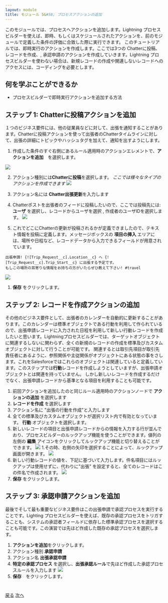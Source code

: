 ```yaml
---
layout: module
title: モジュール 5&#58; プロセスアクションの追加
---
```


このモジュールでは、プロセスへアクションを追加します。Lightning プロセスビルダーを使えば、即時、もしくはスケジュールされたアクションを、前のモジュールで定義した条件の評価に合致した際に実行できます。 このチュートリアルでは、即時実行のアクションを作成します。ここでは3つの Chatterに投稿、レコードを作成、, 承認申請のアクションを作成していきます。Lightning プロセスビルダーを使わない場合は、新規レコードの作成や関連しないレコードへのアクセスには、コーディングを必要とします。



## 何を学ぶことができるか
- プロセスビルダーで即時実行アクションを追加する方法


## ステップ 1: Chatterに投稿アクションを追加
１つのビジネス要件には、他の従業員などに対して、出張を通知することがあります。Chatterに投稿アクションを使って出張者のChatterタイムラインに対して、出張の詳細にトピックやハッシュタグを加えて、通知を出すようにします。

1. 作成した条件のすぐ右側にあるルール適用時のアクションエレメントで、**アクションを追加**　を選択します。

 ![](images/action1.jpg)

2. アクション種別には**Chatterに投稿**を選択します。
*ここでは様々なタイプのアクションを作成できます*
![](images/action2.jpg)

3. アクション名には **Chatter出張更新**を入力します
1. Chatterポストを出張者のフィードに投稿したいので、ここでは投稿先には: **ユーザ** を選択し、レコードからユーザを選択 ,  作成者のユーザIDを選択します。
![](images/action3.jpg)
4. これでどこにChatterの更新が投稿されるかが定義できましたので、テキスト情報を投稿に定義します。メッセージボックスの **項目の挿入** エリアには、場所や日程など、レコードデータから入力できるフィールドが用意されています。
```
出張申請! {![Trip_Request__c].Location__c} へ {![Trip_Request__c].Trip_Start__c} に出張する予定です。
もしこの場所の耳寄りな情報をお持ちの方がいたらぜひ教えて下さい! #travel
```

![](images/action4.jpg)


1. **保存** をクリックします。




## ステップ 2: レコードを作成アクションの追加
その他のビジネス要件として、出張者のカレンダーを自動的に更新することがあります。このカレンダーは標準オブジェクトである行動を利用して作られているので、出張申請レコードに入力された日程を利用して新しい行動レコードを作成したいと思います。Lightningプロセスビルダーでは、ターゲットオブジェクトに関連するしないに関わらず、全くの新規のレコードの作成を標準及びカスタムオブジェクトに対して行うことが可能です。
関連するとは取引先項目が取引先責任者にあるように、参照関係や主従関係がオブジェクトにある状態の事をさします。これをSalesforceではこれらのオブジェクトは関連していると定義しています。このステップでは**行動**レコードを作成しようとしていますが、出張申請オブジェクトとは関連を持っていません。
しかし新しいレコードを作成するだけでなく、出張申請レコードから基準となる項目を利用することも可能です。

1. 前回アクションを追加したのと同じルール適用時のアクションノードで **アクションの追加** を選択します
2. **レコードを作成** を選択します
3. アクション名に "出張の行動を作成"と入力します
3. 全ての標準及びカスタムオブジェクトが選択リスト内で有効となっています。 **行動** オブジェクトを選択します。
4. 新しいレコードの項目と出張申請レコードからの情報を入力する行が並んでおり、プロセスビルダーのルックアップ機能を使うことができます。値列の左側の **編集** アイコンをクリックしてルックアップ機能と切り替えることができます。
![](images/action5.jpg)
1.その時、右側の矢印を選択することによって、ルックアップ画面が開きます。
![](images/action6.jpg)
1. 新しい行動レコードの値を、下記に基づいて入力します。件名項目にはルックアップは使用せずに、代わりに"出張" を設定すると、全てのレコードはこの件名で作成されます。
![](images/action7.jpg)
1. **保存** をクリックします。




## ステップ 3: 承認申請アクションを追加
最後でそして最も重要なビジネス要件はこの出張申請で承認プロセスを実行することです。Lighting プロセスビルダーを使えば、既存の承認プロセスをトリガすることも、システムの承認者フィールドに依存した標準承認プロセスを選択することも可能です。この演習では先ほど作成した既存の承認プロセスを選択します。

1. **アクションを追加**をクリックします。
2. アクション種別 **承認申請**
3. アクション名 **出張承認申請**
4. **特定の承認プロセス** を選択し、**出張承認ルール**で先ほど作成した承認プロセスルールを入力します
![](images/approval2.jpg)
5. **保存**　をクリックします。






<div class="row" style="margin-top:40px;">
<div class="col-sm-12">
<a href="create-lightning-application.html" class="btn btn-default"><i class="glyphicon glyphicon-chevron-left"></i> 戻る</a>
<a href="create-searchbar-component.html" class="btn btn-default pull-right">次へ <i class="glyphicon glyphicon-chevron-right"></i></a>
</div>
</div>
